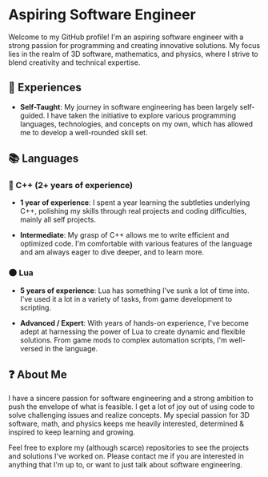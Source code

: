 # Aspiring Software Engineer

Welcome to my GitHub profile! I'm an aspiring software engineer with a strong passion for programming and creating innovative solutions. My focus lies in the realm of 3D software, mathematics, and physics, where I strive to blend creativity and technical expertise.

## 🔰 Experiences

- **Self-Taught**: My journey in software engineering has been largely self-guided. I have taken the initiative to explore various programming languages, technologies, and concepts on my own, which has allowed me to develop a well-rounded skill set.

## 📚 Languages

### 🧰 C++ (2+ years of experience)

- **1 year of experience**: I spent a year learning the subtleties underlying C++, polishing my skills through real projects and coding difficulties, mainly all self projects.

- **Intermediate**: My grasp of C++ allows me to write efficient and optimized code. I'm comfortable with various features of the language and am always eager to dive deeper, and to learn more.

### 🌑 Lua

- **5 years of experience**: Lua has something I've sunk a lot of time into. I've used it a lot in a variety of tasks, from game development to scripting.

- **Advanced / Expert**: With years of hands-on experience, I've become adept at harnessing the power of Lua to create dynamic and flexible solutions. From game mods to complex automation scripts, I'm well-versed in the language.

## ❓ About Me

I have a sincere passion for software engineering and a strong ambition to push the envelope of what is feasible. I get a lot of joy out of using code to solve challenging issues and realize concepts. My special passion for 3D software, math, and physics keeps me heavily interested, determined & inspired to keep learning and growing.

Feel free to explore my (although scarce) repositories to see the projects and solutions I've worked on. Please contact me if you are interested in anything that I'm up to, or want to just talk about software engineering.
